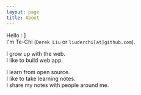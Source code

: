 ```yaml
---
layout: page
title: About
---
```


Hello : ]<br>
I'm Te-Chi (`Derek Liu` or `liuderchi[at]github.com`).

I grow up with the web.<br>
I like to build web app.<br>

I learn from open source.<br>
I like to take learning notes.<br>
I share my notes with people around me.
